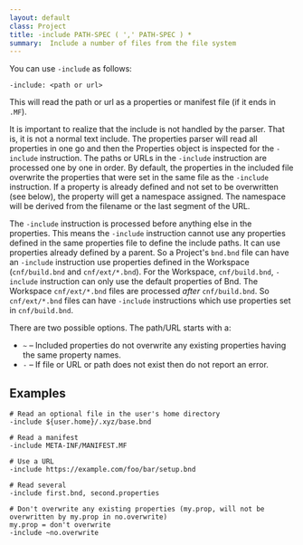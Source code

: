 ```yaml
---
layout: default
class: Project
title: -include PATH-SPEC ( ',' PATH-SPEC ) * 
summary:  Include a number of files from the file system
---
```


You can use `-include` as follows:

	-include: <path or url>

This will read the path or url as a properties or manifest file (if it ends in `.MF`). 

It is important to realize that the include is not handled by the parser.
That is, it is not a normal text include.
The properties parser will read all properties in one go and then the Properties object is inspected for the `-include` instruction.
The paths or URLs in the `-include` instruction are processed one by one in order.
By default, the properties in the included file overwrite the properties that were set in the same file as the `-include` instruction.
If a property is already defined and not set to be overwritten (see below), the property will get a namespace assigned.
The namespace will be derived from the filename or the last segment of the URL.

The `-include` instruction is processed before anything else in the properties.
This means the `-include` instruction cannot use any properties defined in the same properties file to define the include paths.
It can use properties already defined by a parent.
So a Project's `bnd.bnd` file can have an `-include` instruction use properties defined in the Workspace (`cnf/build.bnd` and `cnf/ext/*.bnd`).
For the Workspace, `cnf/build.bnd`, `-include` instruction can only use the default properties of Bnd.
The Workspace `cnf/ext/*.bnd` files are processed _after_ `cnf/build.bnd`.
So `cnf/ext/*.bnd` files can have `-include` instructions which use properties set in `cnf/build.bnd`.

There are two possible options. The path/URL starts with a:

* `~` – Included properties do not overwrite any existing properties having the same property names.
* `-` – If file or URL or path does not exist then do not report an error.


## Examples

	# Read an optional file in the user's home directory
	-include ${user.home}/.xyz/base.bnd

	# Read a manifest
	-include META-INF/MANIFEST.MF

	# Use a URL
	-include https://example.com/foo/bar/setup.bnd

	# Read several
	-include first.bnd, second.properties

	# Don't overwrite any existing properties (my.prop, will not be overwritten by my.prop in no.overwrite)
	my.prop = don't overwrite
	-include ~no.overwrite

